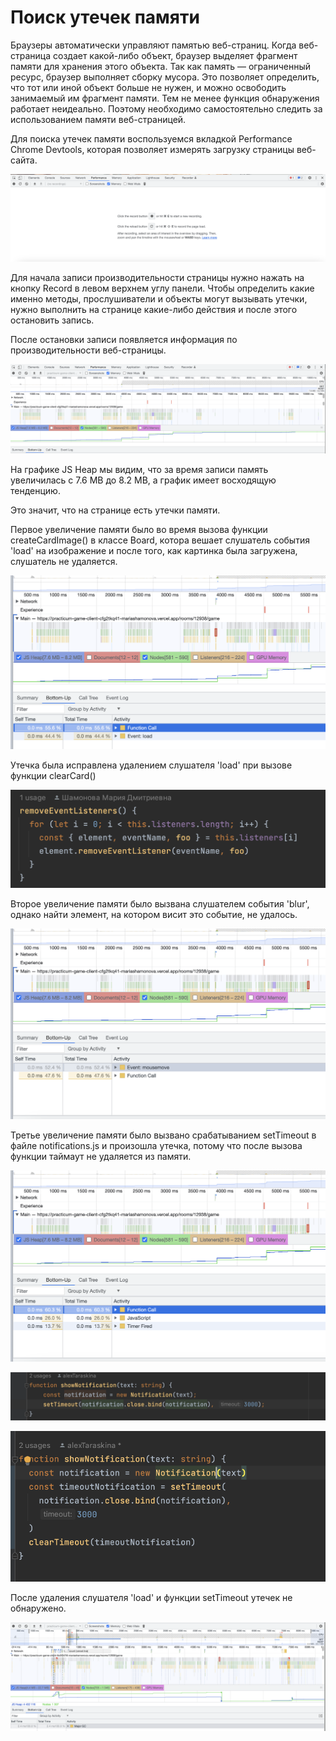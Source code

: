 # Поиск утечек памяти

Браузеры автоматически управляют памятью веб-страниц. 
Когда веб-страница создает какой-либо объект, 
браузер выделяет фрагмент памяти для хранения этого объекта. 
Так как память — ограниченный ресурс, браузер выполняет сборку мусора. 
Это позволяет определить, что тот или иной объект больше не нужен, 
и можно освободить занимаемый им фрагмент памяти. 
Тем не менее функция обнаружения работает неидеально. 
Поэтому необходимо самостоятельно следить за использованием памяти веб-страницей.

Для поиска утечек памяти воспользуемся вкладкой Performance Chrome Devtools, которая позволяет измерять загрузку страницы веб-сайта.

![clear-performance-panel.png](images/clear-performance-panel.png)

Для начала записи производительности страницы нужно нажать на кнопку Record в левом верхнем углу панели.
Чтобы определить какие именно методы, прослушиватели и объекты могут вызывать утечки, 
нужно выполнить на странице какие-либо действия и после этого остановить запись.

После остановки записи появляется информация по производительности веб-страницы.

![performance-panel.png](images/performance-panel.png)

На графике JS Heap мы видим, что за время записи память увеличилась с 7.6 MB до 8.2 MB, а график имеет восходящую тенденцию.

Это значит, что на странице есть утечки памяти.

Первое увеличение памяти было во время вызова функции createCardImage() 
в классе Board, котора вешает слушатель события 'load' на изображение и 
после того, как картинка была загружена, слушатель не удаляется.

![first-leak.png](images/first-leak.png)

Утечка была исправлена удалением слушателя 'load' при вызове функции clearCard()

![remove-event-listeners.png](images/remove-event-listeners.png)

Второе увеличение памяти было вызвана слушателем события 'blur', однако найти элемент, на котором висит это событие, не удалось.

![second-leak.png](images/second-leak.png)


Третье увеличение памяти было вызвано срабатыванием setTimeout в файле notifications.js и произошла утечка, потому что после вызова функции таймаут не удаляется из памяти.

![third-leak.png](images/third-leak.png)

![timeout.png](images/timeout.png)

![timeout.png](images/clear-timeout.png)

После удаления слушателя 'load' и функции setTimeout утечек не обнаружено.

![good-performance.png](images/good-performance.png)
